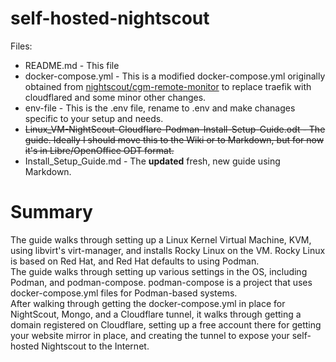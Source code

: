 # self-hosted-nightscout

Files:
- README.md - This file
- docker-compose.yml - This is a modified docker-compose.yml originally obtained from <a href="https://github.com/nightscout/cgm-remote-monitor" target="_blank">nightscout/cgm-remote-monitor</a> to replace traefik with cloudflared and some minor other changes.
- env-file - This is the .env file, rename to .env and make chanages specific to your setup and needs.
- ~~Linux_VM-NightScout-Cloudflare-Podman-Install-Setup-Guide.odt - The guide. Ideally I should move this to the Wiki or to Markdown, but for now it's in Libre/OpenOffice ODT format.~~
- Install_Setup_Guide.md - The **updated** fresh, new guide using Markdown.

# Summary
The guide walks through setting up a Linux Kernel Virtual Machine, KVM, using libvirt's virt-manager, and installs Rocky Linux on the VM. Rocky Linux is based on Red Hat, and Red Hat defaults to using Podman. <br />
The guide walks through setting up various settings in the OS, including Podman, and podman-compose. podman-compose is a project that uses docker-compose.yml files for Podman-based systems. <br />
After walking through getting the docker-compose.yml in place for NightScout, Mongo, and a Cloudflare tunnel, it walks through getting a domain registered on Cloudflare, setting up a free account there for getting your website mirror in place, and creating the tunnel to expose your self-hosted Nightscout to the Internet.
